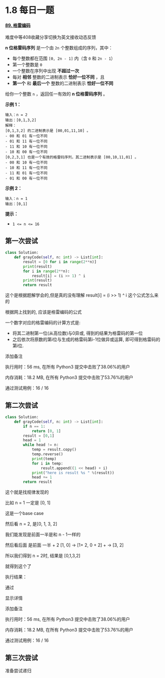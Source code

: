 # **1.8 每日一题**

#### [89. 格雷编码](https://leetcode-cn.com/problems/gray-code/)

难度中等408收藏分享切换为英文接收动态反馈

**n 位格雷码序列** 是一个由 `2n` 个整数组成的序列，其中：

- 每个整数都在范围 `[0, 2n - 1]` 内（含 `0` 和 `2n - 1`）
- 第一个整数是 `0`
- 一个整数在序列中出现 **不超过一次**
- 每对 **相邻** 整数的二进制表示 **恰好一位不同** ，且
- **第一个** 和 **最后一个** 整数的二进制表示 **恰好一位不同**

给你一个整数 `n` ，返回任一有效的 **n 位格雷码序列** 。

 

**示例 1：**

```
输入：n = 2
输出：[0,1,3,2]
解释：
[0,1,3,2] 的二进制表示是 [00,01,11,10] 。
- 00 和 01 有一位不同
- 01 和 11 有一位不同
- 11 和 10 有一位不同
- 10 和 00 有一位不同
[0,2,3,1] 也是一个有效的格雷码序列，其二进制表示是 [00,10,11,01] 。
- 00 和 10 有一位不同
- 10 和 11 有一位不同
- 11 和 01 有一位不同
- 01 和 00 有一位不同
```

**示例 2：**

```
输入：n = 1
输出：[0,1]
```

 

**提示：**

- `1 <= n <= 16`





## 第一次尝试

```python
class Solution:
    def grayCode(self, n: int) -> List[int]:
        result = [0 for i in range(2**n)]
        print(result)
        for i in range(2**n):
            result[i] = (i >> 1) ^ i
        print(result) 
        return result
```



这个是根据题解学会的,但是真的没有理解  result[i] = (i >> 1) ^ i 这个公式怎么来的

根据网上找到的, 应该是格雷编码的公式

一个数字对应的格雷编码的计算方式是:

- 将其二进制第一位(从高位数)与0异或, 得到的结果为格雷码的第一位
- 之后依次将原数的第i位与生成的格雷码第i-1位做异或运算, 即可得到格雷码的第i位.

添加备注

执行用时：56 ms, 在所有 Python3 提交中击败了38.06%的用户

内存消耗：18.2 MB, 在所有 Python3 提交中击败了53.76%的用户

通过测试用例：16 / 16



## 第二次尝试

```python
class Solution:
    def grayCode(self, n: int) -> List[int]:
        if n == 1:
            return [0, 1]
        result = [0,1]
        head = 1
        while head != n:
            temp = result.copy()
            temp.reverse()
            print(temp)
            for i in temp:
                result.append((1 << head) + i)
            print("here is result %s " %(result))
            head += 1
        return result
```

这个就是找规律发现的

比如 n = 1 一定是 [0, 1]

这是一个base case

然后看 n = 2, 是[0, 1, 3, 2]

我们能发现是前面一半是和 n - 1一样的

然后看后面 是前面 一半 + 2 [1, 0] $\rightarrow$ [1+ 2, 0 + 2] + $\rightarrow$ [3, 2]

所以我们得到 n = 2时, 结果是 [0,1,3,2]

就得到这个了

执行结果：

通过

显示详情



添加备注

执行用时：56 ms, 在所有 Python3 提交中击败了38.06%的用户

内存消耗：18.2 MB, 在所有 Python3 提交中击败了53.76%的用户

通过测试用例：16 / 16



## 第三次尝试

准备尝试递归